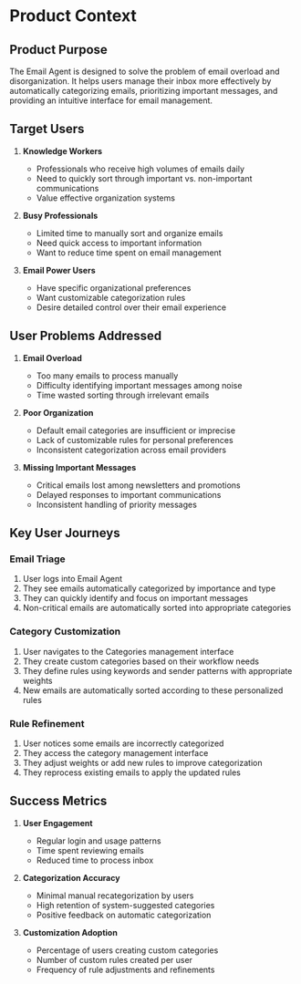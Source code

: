 # Product Context

## Product Purpose

The Email Agent is designed to solve the problem of email overload and disorganization. It helps users manage their inbox more effectively by automatically categorizing emails, prioritizing important messages, and providing an intuitive interface for email management.

## Target Users

1. **Knowledge Workers**
   - Professionals who receive high volumes of emails daily
   - Need to quickly sort through important vs. non-important communications
   - Value effective organization systems

2. **Busy Professionals**
   - Limited time to manually sort and organize emails
   - Need quick access to important information
   - Want to reduce time spent on email management

3. **Email Power Users**
   - Have specific organizational preferences
   - Want customizable categorization rules
   - Desire detailed control over their email experience

## User Problems Addressed

1. **Email Overload**
   - Too many emails to process manually
   - Difficulty identifying important messages among noise
   - Time wasted sorting through irrelevant emails

2. **Poor Organization**
   - Default email categories are insufficient or imprecise
   - Lack of customizable rules for personal preferences
   - Inconsistent categorization across email providers

3. **Missing Important Messages**
   - Critical emails lost among newsletters and promotions
   - Delayed responses to important communications
   - Inconsistent handling of priority messages

## Key User Journeys

### Email Triage

1. User logs into Email Agent
2. They see emails automatically categorized by importance and type
3. They can quickly identify and focus on important messages
4. Non-critical emails are automatically sorted into appropriate categories

### Category Customization

1. User navigates to the Categories management interface
2. They create custom categories based on their workflow needs
3. They define rules using keywords and sender patterns with appropriate weights
4. New emails are automatically sorted according to these personalized rules

### Rule Refinement

1. User notices some emails are incorrectly categorized
2. They access the category management interface
3. They adjust weights or add new rules to improve categorization
4. They reprocess existing emails to apply the updated rules

## Success Metrics

1. **User Engagement**
   - Regular login and usage patterns
   - Time spent reviewing emails
   - Reduced time to process inbox

2. **Categorization Accuracy**
   - Minimal manual recategorization by users
   - High retention of system-suggested categories
   - Positive feedback on automatic categorization

3. **Customization Adoption**
   - Percentage of users creating custom categories
   - Number of custom rules created per user
   - Frequency of rule adjustments and refinements 